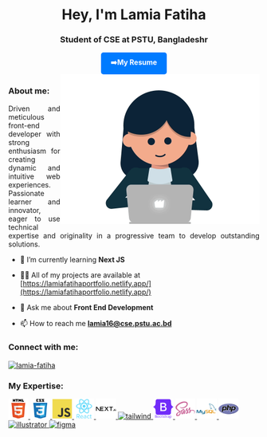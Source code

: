 <h1 align="center">Hey, I'm Lamia Fatiha</h1>
<h3 align="center">Student of CSE at PSTU, Bangladeshr</h3>
<div align="center">
  <a href="CV.pdf" download>
    <strong style="display: inline-block; padding: 10px 20px; background-color: #007BFF; color: white; text-decoration: none; border-radius: 5px;">➡️My Resume</strong>
  </a>
</div>




<img align="right" alt="Coding" width="400" src="typing.gif" />
<h3 align="left">About me:</h3>
<p align="justify">Driven and meticulous front-end developer with strong enthusiasm for creating dynamic and intuitive web
experiences. Passionate learner and innovator, eager to use technical expertise and originality in a progressive
team to develop outstanding solutions.</p>


- 🌱 I’m currently learning **Next JS**

- 👨‍💻 All of my projects are available at [https://lamiafatihaportfolio.netlify.app/](https://lamiafatihaportfolio.netlify.app/)

- 💬 Ask me about **Front End Development**

- 📫 How to reach me **lamia16@cse.pstu.ac.bd**

<h3 align="left">Connect with me:</h3>
<p align="left">
<a href="https://linkedin.com/in/lamia-fatiha" target="blank"><img align="center" src="https://raw.githubusercontent.com/rahuldkjain/github-profile-readme-generator/master/src/images/icons/Social/linked-in-alt.svg" alt="lamia-fatiha" height="30" width="40" /></a>
</p>

<h3 align="left">My Expertise:</h3>
<p align="left">   
    <a href="https://www.w3.org/html/"  rel="noreferrer"><img src="https://raw.githubusercontent.com/devicons/devicon/master/icons/html5/html5-original-wordmark.svg" alt="html5" width="40" height="40"/> </a>
    <a href="https://www.w3schools.com/css/"  rel="noreferrer"><img src="https://raw.githubusercontent.com/devicons/devicon/master/icons/css3/css3-original-wordmark.svg" alt="css3" width="40" height="40"/> </a> 
    <a href="https://developer.mozilla.org/en-US/docs/Web/JavaScript"  rel="noreferrer"><img src="https://raw.githubusercontent.com/devicons/devicon/master/icons/javascript/javascript-original.svg" alt="javascript" width="40" height="40"/> </a> 
    <a href="https://reactjs.org/"  rel="noreferrer"> <img src="https://raw.githubusercontent.com/devicons/devicon/master/icons/react/react-original-wordmark.svg" alt="react" width="40" height="40"/> </a> 
    <a href="https://reactjs.org/"  rel="noreferrer"> <img src="https://raw.githubusercontent.com/devicons/devicon/master/icons/nextjs/nextjs-original-wordmark.svg " alt="next" width="40" height="40"/> </a>
    <a href="https://tailwindcss.com/"  rel="noreferrer"> <img src="https://www.vectorlogo.zone/logos/tailwindcss/tailwindcss-icon.svg" alt="tailwind" width="40" height="40"/> </a>
    <a href="https://getbootstrap.com"  rel="noreferrer"><img src="https://raw.githubusercontent.com/devicons/devicon/master/icons/bootstrap/bootstrap-plain-wordmark.svg" alt="bootstrap" width="40" height="40"/> </a>    
    <a href="https://sass-lang.com"  rel="noreferrer"> <img src="https://raw.githubusercontent.com/devicons/devicon/master/icons/sass/sass-original.svg" alt="sass" width="40" height="40"/> </a> 
    <a href="https://www.mysql.com/"  rel="noreferrer"> <img src="https://raw.githubusercontent.com/devicons/devicon/master/icons/mysql/mysql-original-wordmark.svg" alt="mysql" width="40" height="40"/> </a> 
    <a href="https://www.php.net"  rel="noreferrer"> <img src="https://raw.githubusercontent.com/devicons/devicon/master/icons/php/php-original.svg" alt="php" width="40" height="40"/> </a> 
    <a href="https://www.adobe.com/in/products/illustrator.html"  rel="noreferrer"> <img src="https://www.vectorlogo.zone/logos/adobe_illustrator/adobe_illustrator-icon.svg" alt="illustrator" width="40" height="40"/> </a> 
    <a href="https://www.figma.com/"  rel="noreferrer"> <img src="https://www.vectorlogo.zone/logos/figma/figma-icon.svg" alt="figma" width="40" height="40"/> </a>
</p>
